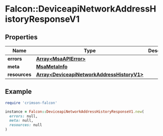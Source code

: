 # Falcon::DeviceapiNetworkAddressHistoryResponseV1

## Properties

| Name | Type | Description | Notes |
| ---- | ---- | ----------- | ----- |
| **errors** | [**Array&lt;MsaAPIError&gt;**](MsaAPIError.md) |  |  |
| **meta** | [**MsaMetaInfo**](MsaMetaInfo.md) |  |  |
| **resources** | [**Array&lt;DeviceapiNetworkAddressHistoryV1&gt;**](DeviceapiNetworkAddressHistoryV1.md) |  |  |

## Example

```ruby
require 'crimson-falcon'

instance = Falcon::DeviceapiNetworkAddressHistoryResponseV1.new(
  errors: null,
  meta: null,
  resources: null
)
```

